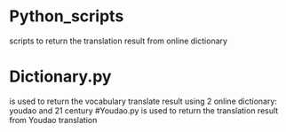 # Python_scripts
scripts to return the translation result from online dictionary
# Dictionary.py
is used to return the vocabulary translate result using 2 online dictionary: 
    youdao and 21 century
#Youdao.py
is used to return the translation result from Youdao translation
